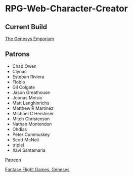 # RPG-Web-Character-Creator

## Current Build
[The Genesys Emporium](https://genesysemporium.com)

## Patrons
- Chad Owen
- Clynac
- Esteban Riviera
- Flobio
- Gil Colgate
- Jason Greathouse
- Joonas Moisio
- Matt Langhinrichs
- Matthew R Martinez
- Michael C Hershiser
- Mitch Christenson
- Nathan Montondon
- Ohdias
- Peter Cummuskey
- Scott McNeil
- triplel
- Xavi Santamaria

[Patreon](https://www.patreon.com/SkyJedi)

[Fantasy Flight Games, Genesys](https://www.fantasyflightgames.com/en/products/genesys)
